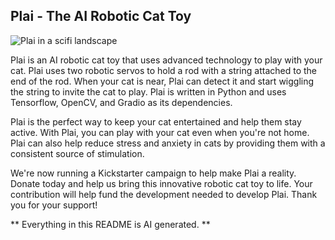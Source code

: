 ## Plai - The AI Robotic Cat Toy

![Plai in a scifi landscape](https://github.com/hu-po/plai/coverimage.png)

Plai is an AI robotic cat toy that uses advanced technology to play with your cat. Plai uses two robotic servos to hold a rod with a string attached to the end of the rod. When your cat is near, Plai can detect it and start wiggling the string to invite the cat to play. Plai is written in Python and uses Tensorflow, OpenCV, and Gradio as its dependencies.

Plai is the perfect way to keep your cat entertained and help them stay active. With Plai, you can play with your cat even when you're not home. Plai can also help reduce stress and anxiety in cats by providing them with a consistent source of stimulation.

We're now running a Kickstarter campaign to help make Plai a reality. Donate today and help us bring this innovative robotic cat toy to life. Your contribution will help fund the development needed to develop Plai. Thank you for your support!

** Everything in this README is AI generated. **